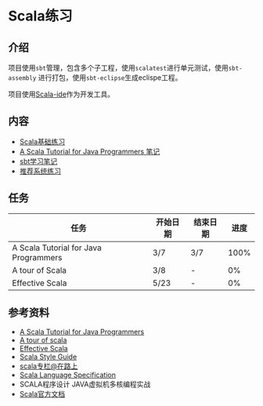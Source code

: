 # Scala练习

## 介绍

项目使用`sbt`管理，包含多个子工程，使用`scalatest`进行单元测试，使用`sbt-assembly` 进行打包，使用`sbt-eclipse`生成eclispe工程。

项目使用[Scala-ide](http://scala-ide.org/)作为开发工具。

## 内容

- [Scala基础练习](./exercise-scala-basic)
- [A Scala Tutorial for Java Programmers 笔记](./A-Scala-Tutorial-for-Java-Programmers-notes.md)
- [sbt学习笔记](./sbt.md)
- [推荐系统练习](./exercise-scala-recommender)

## 任务

| 任务 | 开始日期 | 结束日期 | 进度 |
| --- | ---- | --- | --- |
| A Scala Tutorial for Java Programmers | 3/7 | 3/7 | 100% |
| A tour of Scala | 3/8 | - | 0% |
| Effective Scala | 5/23 | - | 0% |

## 参考资料

- [A Scala Tutorial for Java Programmers](http://www.scala-lang.org/documentation/)
- [A tour of scala](http://docs.scala-lang.org/tutorials/tour/tour-of-scala.html)
- [Effective Scala](http://twitter.github.io/effectivescala/index-cn.html)
- [Scala Style Guide](http://docs.scala-lang.org/style/)
- [scala专栏@在路上](http://hongjiang.info/scala/)
- [ Scala Language Specification](http://www.scala-lang.org/files/archive/spec/2.11/)
- SCALA程序设计 JAVA虚拟机多核编程实战
- [Scala官方文档](http://www.scala-lang.org/documentation/)